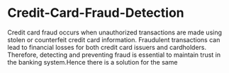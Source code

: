 # Credit-Card-Fraud-Detection
Credit card fraud occurs when unauthorized transactions are made using stolen or counterfeit credit card information. Fraudulent transactions can lead to financial losses for both credit card issuers and cardholders. Therefore, detecting and preventing fraud is essential to maintain trust in the banking system.Hence there is a solution for the same
